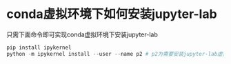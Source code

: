 # conda虚拟环境下如何安装jupyter-lab

 只需下面命令即可实现conda虚拟环境下安装jupyter-lab

```python
pip install ipykernel 
python -m ipykernel install --user --name p2 # p2为需要安装jupyter-lab虚拟环境的名称
```

